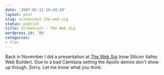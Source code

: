 ```yaml
---
date: '2007-01-11 16:44:29'
layout: post
slug: screencast-the-web-sig
status: publish
title: Screencast - The Web Sig
wordpress_id: '86'
categories:
- Flex
---
```


Back in November I did a presentation at [The Web Sig](http://www.svwebbuilder.com/) (now Silicon Valley Web Builder).  Due to a bad Camtasia setting the Apollo demos don't show up though.  Sorry. Let me know what you think.




